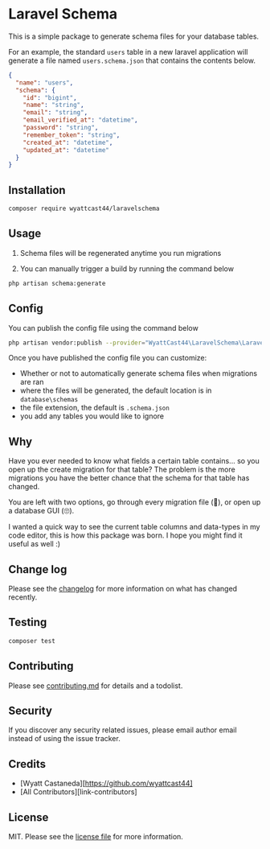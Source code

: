 # Laravel Schema

This is a simple package to generate schema files for your database tables.

For an example, the standard `users` table in a new laravel application will
generate a file named `users.schema.json` that contains the contents below.

```json
{
  "name": "users",
  "schema": {
    "id": "bigint",
    "name": "string",
    "email": "string",
    "email_verified_at": "datetime",
    "password": "string",
    "remember_token": "string",
    "created_at": "datetime",
    "updated_at": "datetime"
  }
}
```

## Installation

```bash
composer require wyattcast44/laravelschema
```

## Usage

1. Schema files will be regenerated anytime you run migrations

2. You can manually trigger a build by running the command below

```bash
php artisan schema:generate
```

## Config

You can publish the config file using the command below

```bash
php artisan vendor:publish --provider="WyattCast44\LaravelSchema\LaravelSchemaServiceProvider"
```

Once you have published the config file you can customize:

- Whether or not to automatically generate schema files when migrations are ran
- where the files will be generated, the default location is in
  `database\schemas`
- the file extension, the default is `.schema.json`
- you add any tables you would like to ignore

## Why

Have you ever needed to know what fields a certain table contains... so you open
up the create migration for that table? The problem is the more migrations you
have the better chance that the schema for that table has changed.

You are left with two options, go through every migration file (🤮), or open up
a database GUI (🙄).

I wanted a quick way to see the current table columns and data-types in my code
editor, this is how this package was born. I hope you might find it useful as
well :)

## Change log

Please see the [changelog](changelog.md) for more information on what has
changed recently.

## Testing

```bash
composer test
```

## Contributing

Please see [contributing.md](contributing.md) for details and a todolist.

## Security

If you discover any security related issues, please email author email instead
of using the issue tracker.

## Credits

- [Wyatt Castaneda][https://github.com/wyattcast44]
- [All Contributors][link-contributors]

## License

MIT. Please see the [license file](license.md) for more information.
